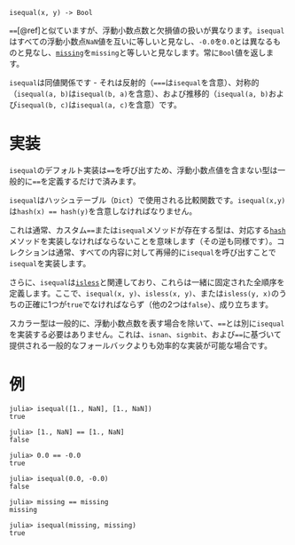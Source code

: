 ```
isequal(x, y) -> Bool
```

`==`[@ref]と似ていますが、浮動小数点数と欠損値の扱いが異なります。`isequal`はすべての浮動小数点`NaN`値を互いに等しいと見なし、`-0.0`を`0.0`とは異なるものと見なし、[`missing`](@ref)を`missing`と等しいと見なします。常に`Bool`値を返します。

`isequal`は同値関係です - それは反射的（`===`は`isequal`を含意）、対称的（`isequal(a, b)`は`isequal(b, a)`を含意）、および推移的（`isequal(a, b)`および`isequal(b, c)`は`isequal(a, c)`を含意）です。

# 実装

`isequal`のデフォルト実装は`==`を呼び出すため、浮動小数点値を含まない型は一般的に`==`を定義するだけで済みます。

`isequal`はハッシュテーブル（`Dict`）で使用される比較関数です。`isequal(x,y)`は`hash(x) == hash(y)`を含意しなければなりません。

これは通常、カスタム`==`または`isequal`メソッドが存在する型は、対応する[`hash`](@ref)メソッドを実装しなければならないことを意味します（その逆も同様です）。コレクションは通常、すべての内容に対して再帰的に`isequal`を呼び出すことで`isequal`を実装します。

さらに、`isequal`は[`isless`](@ref)と関連しており、これらは一緒に固定された全順序を定義します。ここで、`isequal(x, y)`、`isless(x, y)`、または`isless(y, x)`のうちの正確に1つが`true`でなければならず（他の2つは`false`）、成り立ちます。

スカラー型は一般的に、浮動小数点数を表す場合を除いて、`==`とは別に`isequal`を実装する必要はありません。これは、`isnan`、`signbit`、および`==`に基づいて提供される一般的なフォールバックよりも効率的な実装が可能な場合です。

# 例

```jldoctest
julia> isequal([1., NaN], [1., NaN])
true

julia> [1., NaN] == [1., NaN]
false

julia> 0.0 == -0.0
true

julia> isequal(0.0, -0.0)
false

julia> missing == missing
missing

julia> isequal(missing, missing)
true
```
